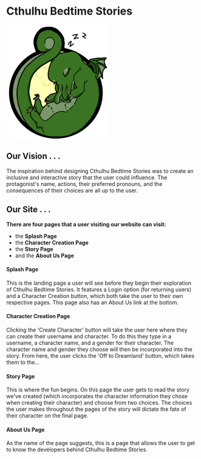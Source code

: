# Cthulhu Bedtime Stories

<img src="https://github.com/krichey15/cthulhu-bedtime/blob/master/assets/cthulhu-bedtime-stories-color.png?raw=true" alt="Our Logo" height=300px>

## Our Vision . . .

The inspiration behind designing Cthulhu Bedtime Stories was to create an inclusive and interactive story that the user could influence. The protagonist's name, actions, their preferred pronouns, and the consequences of their choices are all up to the user.

## Our Site . . .

**There are four pages that a user visiting our website can visit:**
* the **Splash Page**
* the **Character Creation Page**
* the **Story Page**
* and the **About Us Page**

#### Splash Page

This is the landing page a user will see before they begin their exploration of Cthulhu Bedtime Stories. It features a Login option (for returning users) and a Character Creation button, which both take the user to their own respective pages. This page also has an About Us link at the bottom.

#### Character Creation Page

Clicking the 'Create Character' button will take the user here where they can create their username and character. To do this they type in a username, a character name, and a gender for their character. The character name and gender they choose will then be incorporated into the story. From here, the user clicks the 'Off to Dreamland' button, which takes them to the...

#### Story Page

This is where the fun begins. On this page the user gets to read the story we've created (which incorporates the character information they chose when creating their character) and choose from two choices. The choices the user makes throughout the pages of the story will dictate the fate of their character on the final page.

#### About Us Page

As the name of the page suggests, this is a page that allows the user to get to know the developers behind Cthulhu Bedtime Stories.
